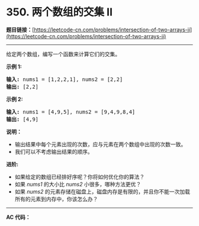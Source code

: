 # 350. 两个数组的交集 II

**题目链接：**[https://leetcode-cn.com/problems/intersection-of-two-arrays-ii](https://leetcode-cn.com/problems/intersection-of-two-arrays-ii)

---

<div class="content__1Y2H">
 <div class="notranslate">
  <p>给定两个数组，编写一个函数来计算它们的交集。</p> 
  <p><strong>示例 1:</strong></p> 
  <pre class="language-text"><strong>输入: </strong>nums1 = [1,2,2,1], nums2 = [2,2]
<strong>输出: </strong>[2,2]
</pre> 
  <p><strong>示例 2:</strong></p> 
  <pre class="language-text"><strong>输入: </strong>nums1 = [4,9,5], nums2 = [9,4,9,8,4]
<strong>输出: </strong>[4,9]</pre> 
  <p><strong>说明：</strong></p> 
  <ul> 
   <li>输出结果中每个元素出现的次数，应与元素在两个数组中出现的次数一致。</li> 
   <li>我们可以不考虑输出结果的顺序。</li> 
  </ul> 
  <p><strong><strong>进阶:</strong></strong></p> 
  <ul> 
   <li>如果给定的数组已经排好序呢？你将如何优化你的算法？</li> 
   <li>如果&nbsp;<em>nums1&nbsp;</em>的大小比&nbsp;<em>nums2&nbsp;</em>小很多，哪种方法更优？</li> 
   <li>如果&nbsp;<em>nums2&nbsp;</em>的元素存储在磁盘上，磁盘内存是有限的，并且你不能一次加载所有的元素到内存中，你该怎么办？</li> 
  </ul> 
 </div>
</div>

---

**AC 代码：**

```java

```